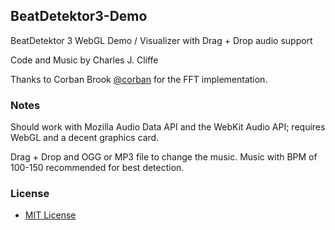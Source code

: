 ## BeatDetektor3-Demo ##

BeatDetektor 3 WebGL Demo / Visualizer with Drag + Drop audio support

Code and Music by Charles J. Cliffe

Thanks to Corban Brook [@corban](http://twitter.com/corban) for the FFT implementation.

### Notes ###

Should work with Mozilla Audio Data API and the WebKit Audio API; requires WebGL and a decent graphics card.

Drag + Drop and OGG or MP3 file to change the music.  Music with BPM of 100-150 recommended for best detection.
 
### License ###

 * [MIT License](http://www.opensource.org/licenses/mit-license.php)
